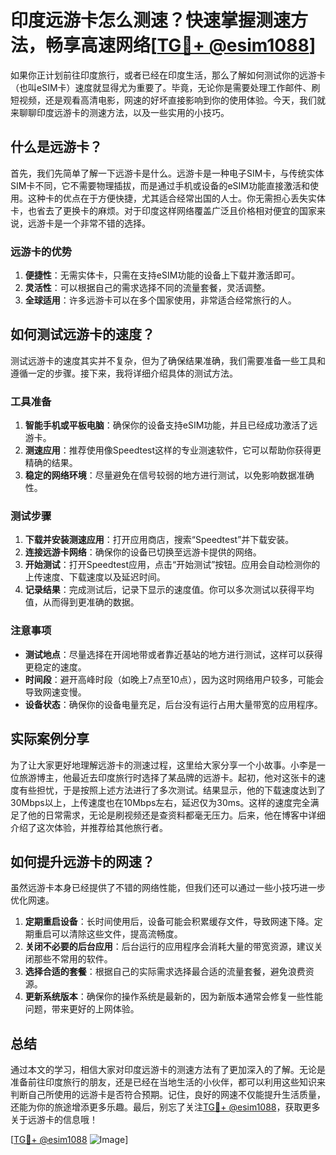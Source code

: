# 印度远游卡怎么测速？快速掌握测速方法，畅享高速网络[[TG💪+ @esim1088](https://t.me/s/esim1088)]

如果你正计划前往印度旅行，或者已经在印度生活，那么了解如何测试你的远游卡（也叫eSIM卡）速度就显得尤为重要了。毕竟，无论你是需要处理工作邮件、刷短视频，还是观看高清电影，网速的好坏直接影响到你的使用体验。今天，我们就来聊聊印度远游卡的测速方法，以及一些实用的小技巧。

## 什么是远游卡？

首先，我们先简单了解一下远游卡是什么。远游卡是一种电子SIM卡，与传统实体SIM卡不同，它不需要物理插拔，而是通过手机或设备的eSIM功能直接激活和使用。这种卡的优点在于方便快捷，尤其适合经常出国的人士。你无需担心丢失实体卡，也省去了更换卡的麻烦。对于印度这样网络覆盖广泛且价格相对便宜的国家来说，远游卡是一个非常不错的选择。

### 远游卡的优势

1. **便捷性**：无需实体卡，只需在支持eSIM功能的设备上下载并激活即可。
2. **灵活性**：可以根据自己的需求选择不同的流量套餐，灵活调整。
3. **全球适用**：许多远游卡可以在多个国家使用，非常适合经常旅行的人。

## 如何测试远游卡的速度？

测试远游卡的速度其实并不复杂，但为了确保结果准确，我们需要准备一些工具和遵循一定的步骤。接下来，我将详细介绍具体的测试方法。

### 工具准备

1. **智能手机或平板电脑**：确保你的设备支持eSIM功能，并且已经成功激活了远游卡。
2. **测速应用**：推荐使用像Speedtest这样的专业测速软件，它可以帮助你获得更精确的结果。
3. **稳定的网络环境**：尽量避免在信号较弱的地方进行测试，以免影响数据准确性。

### 测试步骤

1. **下载并安装测速应用**：打开应用商店，搜索“Speedtest”并下载安装。
2. **连接远游卡网络**：确保你的设备已切换至远游卡提供的网络。
3. **开始测试**：打开Speedtest应用，点击“开始测试”按钮。应用会自动检测你的上传速度、下载速度以及延迟时间。
4. **记录结果**：完成测试后，记录下显示的速度值。你可以多次测试以获得平均值，从而得到更准确的数据。

### 注意事项

- **测试地点**：尽量选择在开阔地带或者靠近基站的地方进行测试，这样可以获得更稳定的速度。
- **时间段**：避开高峰时段（如晚上7点至10点），因为这时网络用户较多，可能会导致网速变慢。
- **设备状态**：确保你的设备电量充足，后台没有运行占用大量带宽的应用程序。

## 实际案例分享

为了让大家更好地理解远游卡的测速过程，这里给大家分享一个小故事。小李是一位旅游博主，他最近去印度旅行时选择了某品牌的远游卡。起初，他对这张卡的速度有些担忧，于是按照上述方法进行了多次测试。结果显示，他的下载速度达到了30Mbps以上，上传速度也在10Mbps左右，延迟仅为30ms。这样的速度完全满足了他的日常需求，无论是刷视频还是查资料都毫无压力。后来，他在博客中详细介绍了这次体验，并推荐给其他旅行者。

## 如何提升远游卡的网速？

虽然远游卡本身已经提供了不错的网络性能，但我们还可以通过一些小技巧进一步优化网速。

1. **定期重启设备**：长时间使用后，设备可能会积累缓存文件，导致网速下降。定期重启可以清除这些文件，提高流畅度。
2. **关闭不必要的后台应用**：后台运行的应用程序会消耗大量的带宽资源，建议关闭那些不常用的软件。
3. **选择合适的套餐**：根据自己的实际需求选择最合适的流量套餐，避免浪费资源。
4. **更新系统版本**：确保你的操作系统是最新的，因为新版本通常会修复一些性能问题，带来更好的上网体验。

## 总结

通过本文的学习，相信大家对印度远游卡的测速方法有了更加深入的了解。无论是准备前往印度旅行的朋友，还是已经在当地生活的小伙伴，都可以利用这些知识来判断自己所使用的远游卡是否符合预期。记住，良好的网速不仅能提升生活质量，还能为你的旅途增添更多乐趣。最后，别忘了关注[TG💪+ @esim1088](https://t.me/s/esim1088)，获取更多关于远游卡的信息哦！

[[TG💪+ @esim1088](https://t.me/s/esim1088) ![Image](https://i.postimg.cc/4NQfJmqS/Snipaste-2025-05-13-00-14-12.png)]